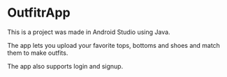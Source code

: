 # OutfitrApp

This is a project was made in Android Studio using Java.

The app lets you upload your favorite tops, bottoms and shoes and match them to make outfits.

The app also supports login and signup.

